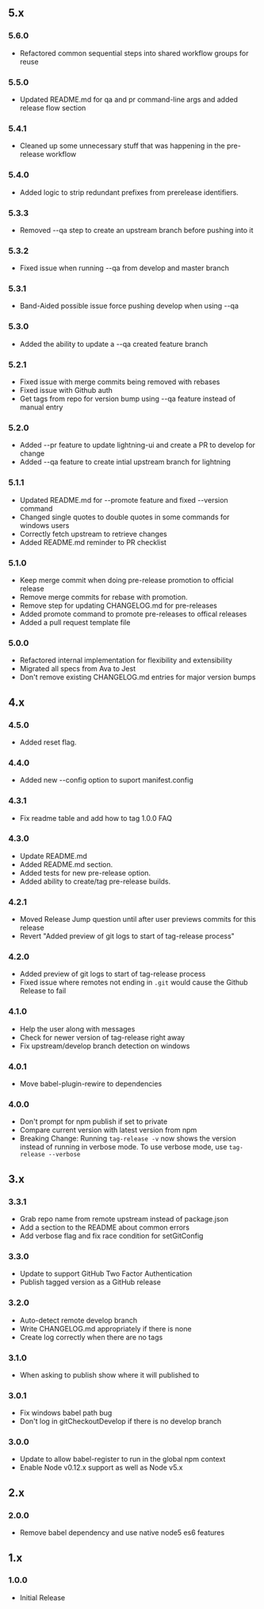 ## 5.x

### 5.6.0

* Refactored common sequential steps into shared workflow groups for reuse

### 5.5.0

* Updated README.md for qa and pr command-line args and added release flow section

### 5.4.1

* Cleaned up some unnecessary stuff that was happening in the pre-release workflow

### 5.4.0

* Added logic to strip redundant prefixes from prerelease identifiers.

### 5.3.3

* Removed --qa step to create an upstream branch before pushing into it

### 5.3.2

* Fixed issue when running --qa from develop and master branch

### 5.3.1

* Band-Aided possible issue force pushing develop when using --qa

### 5.3.0

* Added the ability to update a --qa created feature branch

### 5.2.1

* Fixed issue with merge commits being removed with rebases
* Fixed issue with Github auth
* Get tags from repo for version bump using --qa feature instead of manual entry

### 5.2.0

* Added --pr feature to update lightning-ui and create a PR to develop for change
* Added --qa feature to create intial upstream branch for lightning

### 5.1.1

* Updated README.md for --promote feature and fixed --version command
* Changed single quotes to double quotes in some commands for windows users
* Correctly fetch upstream to retrieve changes
* Added README.md reminder to PR checklist

### 5.1.0

* Keep merge commit when doing pre-release promotion to official release
* Remove merge commits for rebase with promotion.
* Remove step for updating CHANGELOG.md for pre-releases
* Added promote command to promote pre-releases to offical releases
* Added a pull request template file

### 5.0.0

* Refactored internal implementation for flexibility and extensibility
* Migrated all specs from Ava to Jest
* Don't remove existing CHANGELOG.md entries for major version bumps

## 4.x

### 4.5.0

* Added reset flag.

### 4.4.0

* Added new --config option to suport manifest.config

### 4.3.1

* Fix readme table and add how to tag 1.0.0 FAQ

### 4.3.0

* Update README.md
* Added README.md section.
* Added tests for new pre-release option.
* Added ability to create/tag pre-release builds.

### 4.2.1

* Moved Release Jump question until after user previews commits for this release
* Revert "Added preview of git logs to start of tag-release process"

### 4.2.0

* Added preview of git logs to start of tag-release process
* Fixed issue where remotes not ending in `.git` would cause the Github Release to fail

### 4.1.0

* Help the user along with messages
* Check for newer version of tag-release right away
* Fix upstream/develop branch detection on windows

### 4.0.1

* Move babel-plugin-rewire to dependencies

### 4.0.0

* Don't prompt for npm publish if set to private
* Compare current version with latest version from npm
* Breaking Change: Running `tag-release -v` now shows the version instead of running in verbose mode. To use verbose mode, use `tag-release --verbose`

## 3.x

### 3.3.1

* Grab repo name from remote upstream instead of package.json
* Add a section to the README about common errors
* Add verbose flag and fix race condition for setGitConfig

### 3.3.0

* Update to support GitHub Two Factor Authentication
* Publish tagged version as a GitHub release

### 3.2.0

* Auto-detect remote develop branch
* Write CHANGELOG.md appropriately if there is none
* Create log correctly when there are no tags

### 3.1.0

* When asking to publish show where it will published to

### 3.0.1

* Fix windows babel path bug
* Don't log in gitCheckoutDevelop if there is no develop branch

### 3.0.0

* Update to allow babel-register to run in the global npm context
* Enable Node v0.12.x support as well as Node v5.x

## 2.x

### 2.0.0

* Remove babel dependency and use native node5 es6 features

## 1.x

### 1.0.0

* Initial Release
